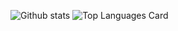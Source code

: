 ![Github stats](https://github-readme-stats.vercel.app/api?username=iniandrew&theme=highcontrast&show_icons=true&count_private=true)
![Top Languages Card](https://github-readme-stats.vercel.app/api/top-langs/?username=iniandrew&layout=compact)